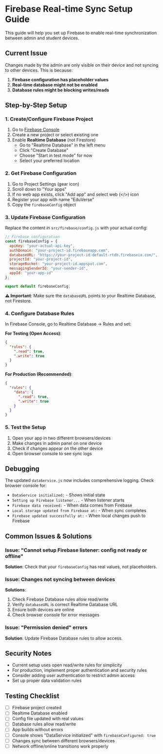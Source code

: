 # Firebase Real-time Sync Setup Guide

This guide will help you set up Firebase to enable real-time synchronization between admin and student devices.

## Current Issue
Changes made by the admin are only visible on their device and not syncing to other devices. This is because:

1. **Firebase configuration has placeholder values**
2. **Real-time database might not be enabled**
3. **Database rules might be blocking writes/reads**

## Step-by-Step Setup

### 1. Create/Configure Firebase Project

1. Go to [Firebase Console](https://console.firebase.google.com/)
2. Create a new project or select existing one
3. Enable **Realtime Database** (not Firestore)
   - Go to "Realtime Database" in the left menu
   - Click "Create Database"
   - Choose "Start in test mode" for now
   - Select your preferred location

### 2. Get Firebase Configuration

1. Go to Project Settings (gear icon)
2. Scroll down to "Your apps"
3. If no web app exists, click "Add app" and select web (</>) icon
4. Register your app with name "EduVerse"
5. Copy the `firebaseConfig` object

### 3. Update Firebase Configuration

Replace the content in `src/firebase/config.js` with your actual config:

```javascript
// Firebase configuration
const firebaseConfig = {
  apiKey: "your-actual-api-key",
  authDomain: "your-project-id.firebaseapp.com",
  databaseURL: "https://your-project-id-default-rtdb.firebaseio.com/",
  projectId: "your-project-id",
  storageBucket: "your-project-id.appspot.com",
  messagingSenderId: "your-sender-id",
  appId: "your-app-id"
};

export default firebaseConfig;
```

**⚠️ Important**: Make sure the `databaseURL` points to your Realtime Database, not Firestore.

### 4. Configure Database Rules

In Firebase Console, go to Realtime Database → Rules and set:

**For Testing (Open Access)**:
```json
{
  "rules": {
    ".read": true,
    ".write": true
  }
}
```

**For Production (Recommended)**:
```json
{
  "rules": {
    "data": {
      ".read": true,
      ".write": true
    }
  }
}
```

### 5. Test the Setup

1. Open your app in two different browsers/devices
2. Make changes in admin panel on one device
3. Check if changes appear on the other device
4. Open browser console to see sync logs

## Debugging

The updated `dataService.js` now includes comprehensive logging. Check browser console for:

- `DataService initialized:` - Shows initial state
- `Setting up Firebase listener...` - When listener starts  
- `Firebase data received:` - When data comes from Firebase
- `Local storage updated from Firebase at:` - When sync completes
- `Firebase updated successfully at:` - When local changes push to Firebase

## Common Issues & Solutions

### Issue: "Cannot setup Firebase listener: config not ready or offline"
**Solution**: Check that your `firebaseConfig` has real values, not placeholders.

### Issue: Changes not syncing between devices
**Solutions**:
1. Check Firebase Database rules allow read/write
2. Verify `databaseURL` is correct Realtime Database URL
3. Ensure both devices are online
4. Check browser console for error messages

### Issue: "Permission denied" errors
**Solution**: Update Firebase Database rules to allow access.

## Security Notes

- Current setup uses open read/write rules for simplicity
- For production, implement proper authentication and security rules
- Consider adding user authentication to restrict admin access
- Set up proper data validation rules

## Testing Checklist

- [ ] Firebase project created
- [ ] Realtime Database enabled  
- [ ] Config file updated with real values
- [ ] Database rules allow read/write
- [ ] App builds without errors
- [ ] Console shows "DataService initialized" with `firebaseConfigured: true`
- [ ] Changes sync between different browsers/devices
- [ ] Network offline/online transitions work properly
